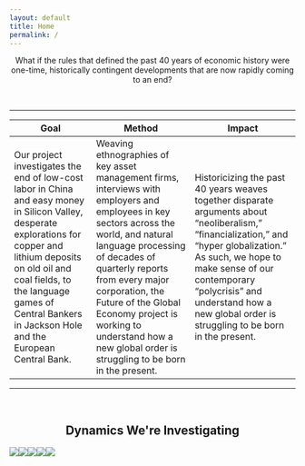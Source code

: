 ```yaml
---
layout: default
title: Home
permalink: /
---
```


<div align="center">
  What if the rules that defined the past 40 years of economic history were one-time, historically contingent developments that are now rapidly coming to an end?
</div>

<p>&nbsp;&nbsp;&nbsp;</p>

---

|Goal|Method|Impact|
|---|---|---|
|Our project investigates the end of low-cost labor in China and easy money in Silicon Valley, desperate explorations for copper and lithium deposits on old oil and coal fields, to the language games of Central Bankers in Jackson Hole and the European Central Bank.| Weaving ethnographies of key asset management firms, interviews with employers and employees in key sectors across the world, and natural language processing of decades of quarterly reports from every major corporation, the Future of the Global Economy project is working to understand how a new global order is struggling to be born in the present. | Historicizing the past 40 years weaves together disparate arguments about “neoliberalism,” “financialization,” and “hyper globalization.” As such, we hope to make sense of our contemporary “polycrisis” and understand how a new global order is struggling to be born in the present. |

---

<p>&nbsp;&nbsp;&nbsp;</p>

<h2 style="text-align: center;">Dynamics We're Investigating</h2>

<!-- HTML for the Carousel-->
<div class="carousel">
  <div class="carousel-container">
    <img class="carousel-slide" src="https://juliocedillo.github.io/neweconomy/assets/images/q1.png">
    <img class="carousel-slide" src="https://juliocedillo.github.io/neweconomy/assets/images/q2.png">
    <img class="carousel-slide" src="https://juliocedillo.github.io/neweconomy/assets/images/q3.png">
    <img class="carousel-slide" src="https://juliocedillo.github.io/neweconomy/assets/images/q4.png">
    <img class="carousel-slide" src="https://juliocedillo.github.io/neweconomy/assets/images/q5.png">
  </div>
  <button class="carousel-prev" onclick="moveSlide(-1)">&#10094;</button>
  <button class="carousel-next" onclick="moveSlide(1)">&#10095;</button>
</div>

<!-- CSS Styling -->
<style>
  .carousel {
    position: relative;
    max-width: 800px;
    margin: auto;
    overflow: hidden;
  }

  .carousel-container {
    display: flex;
    transition: transform 0.5s ease;
  }

  .carousel-slide {
    width: 100%
    display: block;
  }

  .carousel-prev, .carousel-next {
    position: absolute;
    top: 50%
    transform: translateY(-50%);
    background-color: rgba(0, 0, 0, 0.5);
    color: white
    border: none;
    padding: 16px;
    cursor: pointer;
    z-index: 10;
  }

  .carousel-prev {
    left: 0;
  }

  .carousel-next {
    right: 0;
  }
</style>

<!-- JS Control -->
<script>
  let currentIndex = 0;

  funcion moveSlide(direction) {
    const slides = document.querySelectorAll('.carousel-slide');
    const totalSlides = slides.length;

    currentIndex = (currentIndex + direction + totalSlides) % totalSlides;
    document.querySelector('.carousel-containter').style.transform = `translateX(-${currentIndex * 100}%)`;
  }
</script>

